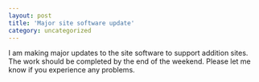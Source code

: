 ```yaml
---
layout: post
title: 'Major site software update'
category: uncategorized
---
```


I am making major updates to the site software to support addition sites.  The work should be completed by the end of the weekend.  Please let me know if you experience any problems.
